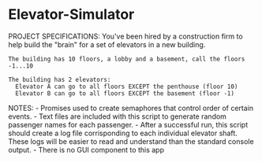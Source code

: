 # Elevator-Simulator

PROJECT SPECIFICATIONS:
    You've been hired by a construction firm to help build the "brain" for a set of elevators in a new building.

    The building has 10 floors, a lobby and a basement, call the floors -1...10

    The building has 2 elevators:
      Elevator A can go to all floors EXCEPT the penthouse (floor 10)
      Elevator B can go to all floors EXCEPT the basement (floor -1)

NOTES:
    - Promises used to create semaphores that control order of certain events.
    - Text files are included with this script to generate random passenger names for each passenger.
    - After a successful run, this script should create a log file corrisponding to each individual
    elevator shaft. These logs will be easier to read and understand than the standard console output.
    - There is no GUI component to this app

